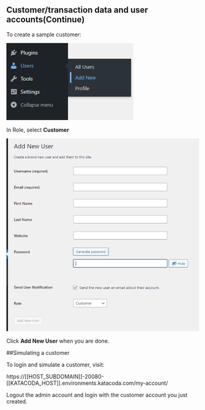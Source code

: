 ## Customer/transaction data and user accounts(Continue)

To create a sample customer:

![addcustomer](./assets/addcustomer.png)

In Role, select **Customer**

![customerinfo](./assets/customerinfo.png)

Click **Add New User** when you are done.

##Simulating a customer

To login and simulate a customer, visit: 

https://[[HOST_SUBDOMAIN]]-20080-[[KATACODA_HOST]].environments.katacoda.com/my-account/

Logout the admin account and login with the customer account you just created.
